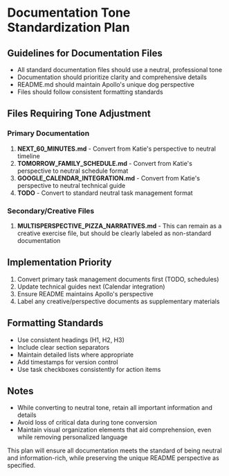 # Documentation Tone Standardization Plan

## Guidelines for Documentation Files
- All standard documentation files should use a neutral, professional tone
- Documentation should prioritize clarity and comprehensive details
- README.md should maintain Apollo's unique dog perspective
- Files should follow consistent formatting standards

## Files Requiring Tone Adjustment

### Primary Documentation
1. **NEXT_60_MINUTES.md** - Convert from Katie's perspective to neutral timeline
2. **TOMORROW_FAMILY_SCHEDULE.md** - Convert from Katie's perspective to neutral schedule format
3. **GOOGLE_CALENDAR_INTEGRATION.md** - Convert from Katie's perspective to neutral technical guide
4. **TODO** - Convert to standard neutral task management format

### Secondary/Creative Files
1. **MULTISPERSPECTIVE_PIZZA_NARRATIVES.md** - This can remain as a creative exercise file, but should be clearly labeled as non-standard documentation

## Implementation Priority
1. Convert primary task management documents first (TODO, schedules)
2. Update technical guides next (Calendar integration)
3. Ensure README maintains Apollo's perspective
4. Label any creative/perspective documents as supplementary materials

## Formatting Standards
- Use consistent headings (H1, H2, H3)
- Include clear section separators
- Maintain detailed lists where appropriate
- Add timestamps for version control
- Use task checkboxes consistently for action items

## Notes
- While converting to neutral tone, retain all important information and details
- Avoid loss of critical data during tone conversion
- Maintain visual organization elements that aid comprehension, even while removing personalized language

This plan will ensure all documentation meets the standard of being neutral and information-rich, while preserving the unique README perspective as specified. 